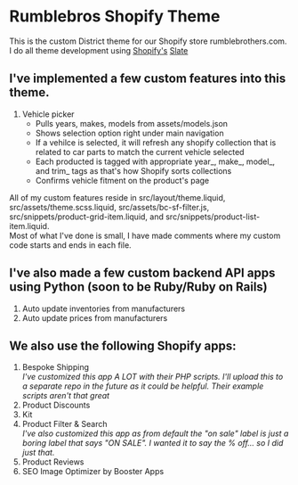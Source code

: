 # Rumblebros Shopify Theme
This is the custom District theme for our Shopify store rumblebrothers.com.  
I do all theme development using [Shopify's](https://github.com/Shopify) [Slate](https://github.com/Shopify/slate/)
## I've implemented a few custom features into this theme.
1. Vehicle picker
    - Pulls years, makes, models from assets/models.json
    - Shows selection option right under main navigation
    - If a vehilce is selected, it will refresh any shopify collection that is related to car parts to match the current vehicle selected
    - Each producted is tagged with appropriate year_, make_, model_, and trim_ tags as that's how Shopify sorts collections
    - Confirms vehicle fitment on the product's page
    
All of my custom features reside in src/layout/theme.liquid, src/assets/theme.scss.liquid, src/assets/bc-sf-filter.js, src/snippets/product-grid-item.liquid, and src/snippets/product-list-item.liquid.  
Most of what I've done is small, I have made comments where my custom code starts and ends in each file.
## I've also made a few custom backend API apps using Python (soon to be Ruby/Ruby on Rails)
1. Auto update inventories from manufacturers
2. Auto update prices from manufacturers
## We also use the following Shopify apps:
1. Bespoke Shipping  
   _I've customized this app A LOT with their PHP scripts. I'll upload this to a separate repo in the future as it could be helpful. Their example scripts aren't that great_  
2. Product Discounts
3. Kit
4. Product Filter & Search  
    _I've also customized this app as from default the "on sale" label is just a boring label that says "ON SALE". I wanted it to say the % off... so I did just that._
5. Product Reviews
6. SEO Image Optimizer by Booster Apps